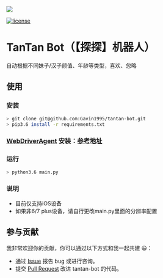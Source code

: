 ![](https://github.com/Gavin1995/tantan-bot/blob/master/recording.png)

[![license](https://img.shields.io/github/license/Gavin1995/tantan-bot.svg)](https://github.com/Gavin1995/tantan-bot)

# TanTan Bot（【探探】机器人）
自动根据不同妹子/汉子颜值、年龄等类型，喜欢、忽略

## 使用

### 安装
```bash
> git clone git@github.com:Gavin1995/tantan-bot.git
> pip3.6 install -r requirements.txt
```

### [WebDriverAgent](https://github.com/facebook/WebDriverAgent) 安装：[参考地址](https://testerhome.com/topics/7220)

### 运行
```bash
> python3.6 main.py
```

### 说明
- 目前仅支持iOS设备
- 如果非6/7 plus设备，请自行更改main.py里面的分辨率配置

## 参与贡献

我非常欢迎你的贡献，你可以通过以下方式和我一起共建 :smiley:：

- 通过 [Issue](https://github.com/Gavin1995/tantan-bot/issues) 报告 bug 或进行咨询。
- 提交 [Pull Request](https://github.com/Gavin1995/tantan-bot/pulls) 改进 tantan-bot 的代码。

